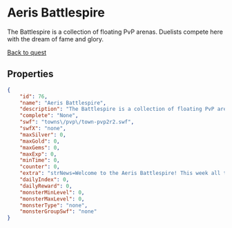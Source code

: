 # Aeris Battlespire

The Battlespire is a collection of floating PvP arenas. Duelists compete here with the dream of fame and glory.

[Back to quest](../quests.md)

## Properties

```json
{
    "id": 76,
    "name": "Aeris Battlespire",
    "description": "The Battlespire is a collection of floating PvP arenas. Duelists compete here with the dream of fame and glory.",
    "complete": "None",
    "swf": "towns\/pvp\/town-pvp2r2.swf",
    "swfX": "none",
    "maxSilver": 0,
    "maxGold": 0,
    "maxGems": 0,
    "maxExp": 0,
    "minTime": 0,
    "counter": 0,
    "extra": "strNews=Welcome to the Aeris Battlespire! This week all three dueling battlespires will be open as combatants from all over the world come to compete for their first title.\narena=towns\/PvP\/town-pvp2r2.swf\narenawalk=towns\/PvP\/town-pvp-walkaround.swf",
    "dailyIndex": 0,
    "dailyReward": 0,
    "monsterMinLevel": 0,
    "monsterMaxLevel": 0,
    "monsterType": "none",
    "monsterGroupSwf": "none"
}
```

